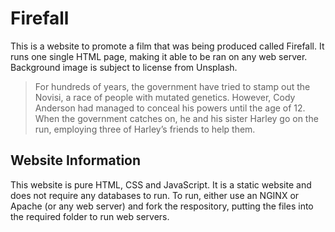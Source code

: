 # Firefall
This is a website to promote a film that was being produced called Firefall. It runs one single HTML page, making it able to be ran on any web server. Background image is subject to license from Unsplash.

> For hundreds of years, the government have tried to stamp out the Novisi, a race of people with mutated genetics. However, Cody Anderson had managed to conceal his powers until the age of 12. When the government catches on, he and his sister Harley go on the run, employing three of Harley’s friends to help them.
## Website Information
This website is pure HTML, CSS and JavaScript. It is a static website and does not require any databases to run. To run, either use an NGINX or Apache (or any web server) and fork the respository, putting the files into the required folder to run web servers.
